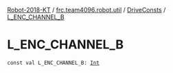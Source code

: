 [Robot-2018-KT](../../index.md) / [frc.team4096.robot.util](../index.md) / [DriveConsts](index.md) / [L_ENC_CHANNEL_B](./-l_-e-n-c_-c-h-a-n-n-e-l_-b.md)

# L_ENC_CHANNEL_B

`const val L_ENC_CHANNEL_B: `[`Int`](https://kotlinlang.org/api/latest/jvm/stdlib/kotlin/-int/index.html)